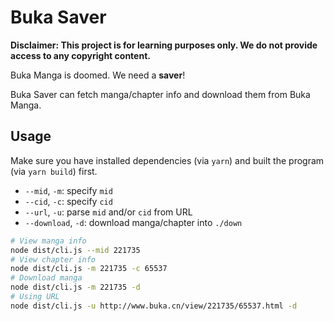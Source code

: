 # Buka Saver

**Disclaimer: This project is for learning purposes only. We do not provide access to any copyright content.**

Buka Manga is doomed. We need a **saver**!

Buka Saver can fetch manga/chapter info and download them from Buka Manga.

## Usage

Make sure you have installed dependencies (via `yarn`) and built the program (via `yarn build`) first.

- `--mid`, `-m`: specify `mid`
- `--cid`, `-c`: specify `cid`
- `--url`, `-u`: parse `mid` and/or `cid` from URL
- `--download`, `-d`: download manga/chapter into `./down`

```sh
# View manga info
node dist/cli.js --mid 221735
# View chapter info
node dist/cli.js -m 221735 -c 65537
# Download manga
node dist/cli.js -m 221735 -d
# Using URL
node dist/cli.js -u http://www.buka.cn/view/221735/65537.html -d
```
